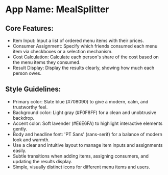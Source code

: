 # **App Name**: MealSplitter

## Core Features:

- Item Input: Input a list of ordered menu items with their prices.
- Consumer Assignment: Specify which friends consumed each menu item via checkboxes or a selection mechanism.
- Cost Calculation: Calculate each person's share of the cost based on the menu items they consumed.
- Result Display: Display the results clearly, showing how much each person owes.

## Style Guidelines:

- Primary color: Slate blue (#708090) to give a modern, calm, and trustworthy feel.
- Background color: Light gray (#F0F8FF) for a clean and unobtrusive backdrop.
- Accent color: Soft lavender (#E6E6FA) to highlight interactive elements gently.
- Body and headline font: 'PT Sans' (sans-serif) for a balance of modern look and warmth.
- Use a clear and intuitive layout to manage item inputs and assignments easily.
- Subtle transitions when adding items, assigning consumers, and updating the results display.
- Simple, visually distinct icons for different menu items and users.
